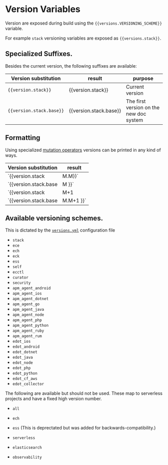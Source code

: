 # Version Variables

Version are exposed during build using the `{{versions.VERSIONING_SCHEME}}` variable.

For example `stack` versioning variables are exposed as `{{versions.stack}}`.

## Specialized Suffixes.

Besides the current version, the following suffixes are available:

| Version substitution                 | result                            | purpose                                 |
|--------------------------------------|-----------------------------------|-----------------------------------------| 
| `{{version.stack}}`                 | {{version.stack}}                 | Current version                         |
| `{{version.stack.base}}`            | {{version.stack.base}}            | The first version on the new doc system |

## Formatting

Using specialized [mutation operators](substitutions.md#mutations) versions 
can be printed in any kind of ways.


| Version substitution   | result    |
|------------------------|-----------|
| `{{version.stack| M.M}}`    |  {{version.stack|M.M}} |
| `{{version.stack.base | M }}`     | {{version.stack.base | M }} |
| `{{version.stack | M+1       | M }}` | {{version.stack | M+1 | M }} |
| `{{version.stack.base | M.M+1 }}` | {{version.stack.base | M.M+1 }} |

## Available versioning schemes.

This is dictated by the [`versions.yml`](https://github.com/elastic/docs-builder/blob/main/config/versions.yml) configuration file

* `stack`
* `ece`
* `ech`
* `eck`
* `ess`
* `self`
* `ecctl`
* `curator`
* `security`
* `apm_agent_android`
* `apm_agent_ios`
* `apm_agent_dotnet`
* `apm_agent_go`
* `apm_agent_java`
* `apm_agent_node`
* `apm_agent_php`
* `apm_agent_python`
* `apm_agent_ruby`
* `apm_agent_rum`
* `edot_ios`
* `edot_android`
* `edot_dotnet`
* `edot_java`
* `edot_node`
* `edot_php`
* `edot_python`
* `edot_cf_aws`
* `edot_collector`

The following are available but should not be used. These map to serverless projects and have a fixed high version number.

* `all`
* `ech`
* `ess` (This is deprectated but was added for backwards-compatibility.)

* `serverless`
* `elasticsearch`
* `observability`
